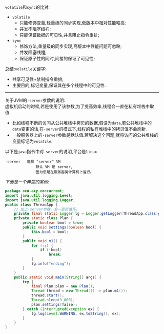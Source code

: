 `volatile`和`sync`的比对:  
- `volatile`  
  - 只能修饰变量,轻量级的同步实现,低版本中相对性能略高;  
  - 并发不阻塞线程;  
  - 只能保证数据的可见性,并且阻止指令重排;  
- `sync`  
  - 修饰方法,重量级的同步实现,高版本中性能问题可忽略;  
  - 并发阻塞线程;  
  - 保证原子性的同时,间接的保证了可见性;  

总结:`volatile`关键字:  
- 共享可见性+禁制指令重排;  
- 主要目的,标记变量,保证其在多个线程中的可见性.  

---

关于JVM的`-server`参数的说明:  
虚拟机启动的时候,若是使用了该参数,为了提高效率,线程会一直在私有堆栈中取值.  
- 比如线程不断的访问从公共堆栈中拷贝的数据,假设为`data`,若公共堆栈中的`data`变更的话,在`-server`的模式下,线程的私有堆栈中的拷贝值不会刷新.  
- 一般服务器上的`-server`参数是默认值.若解决这个问题,就将访问的公共堆栈的变量标记为`volatile`.  

以下是`java`指令中对`-server`的说明,平台是`linux`  
```sheel
-server	  选择 "server" VM
              默认 VM 是 server,
              因为您是在服务器类计算机上运行。
```  

_下面是一个典型的案例:_  
```java
package ocn.axy.concurrent;  
import java.util.logging.Level;  
import java.util.logging.Logger;  
public class ThreadApp {  
    // 加上-server参数，会一直死循环。  
    private final static Logger lg = Logger.getLogger(ThreadApp.class.getPackage().getName());  
    private static class Plan {  
        private boolean bool = true;  
        public void settings(boolean bool) {  
            this.bool = bool;  
        }  
        public void m1() {  
            for (;;) {  
                if (!bool)  
                    break;  
            }  
            lg.info("ending");  
        }  
    }  
    public static void main(String[] args) {  
        try {  
            final Plan plan = new Plan();  
            Thread thread = new Thread(() -> plan.m1());  
            thread.start();  
            Thread.sleep(3_000);  
            plan.settings(false);  
        } catch (InterruptedException ex) {  
            lg.log(Level.WARNING, ex.toString(), ex);  
        }  
    }  
}  
```  
